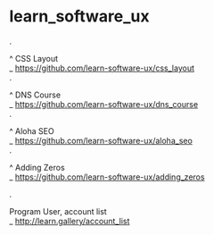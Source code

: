 # learn_software_ux

.

^ CSS Layout  
_  https://github.com/learn-software-ux/css_layout  
.  
  
^ DNS Course  
_ https://github.com/learn-software-ux/dns_course  
.  
  
^ Aloha SEO  
_ https://github.com/learn-software-ux/aloha_seo  
.  
  
^ Adding Zeros  
_ https://github.com/learn-software-ux/adding_zeros  
  
.  



Program User, account list  
_ http://learn.gallery/account_list



